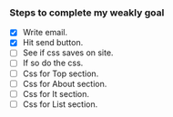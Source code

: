### Steps to complete my weakly goal

- [x] Write email.
- [x] Hit send button.
- [ ] See if css saves on site.
- [ ] If so do the css.
- [ ] Css for Top section.
- [ ] Css for About section.
- [ ] Css for It section.
- [ ] Css for List section.
